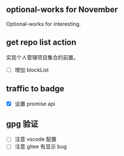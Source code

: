 ## optional-works for November

Optional-works for interesting.

## get repo list action

实现个人管理项目集合的前置。

- [ ] 增加 blockList

## traffic to badge

- [x] 设置 promise api

## gpg 验证

- [ ] 注意 vscode 配置
- [ ] 注意 gitee 有显示 bug
